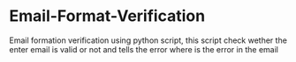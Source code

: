 # Email-Format-Verification
Email formation verification using python script, this script check wether the enter email is valid or not and tells the error where is the error in the email
